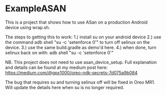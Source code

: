 # ExampleASAN

This is a project that shows how to use ASan on a production Android device using wrap.sh.

The steps to getting this to work:
1.) install su on your android device
2.) use the command adb shell "su -c 'setenforce 0'" to turn off selinux on the device.
3.) use the same build.gradle as demo'd here.
4.) when done, turn selinux back on with: adb shell  "su -c 'setenforce 0'"

NB.  This project does not need to use asan_device_setup.  Full explanation and details can be found at my medium post here: https://medium.com/@gpx1000/oreo-ndk-secrets-7d075a9b084

The bug that requires su and turning selinux off will be fixed in Oreo MR1.  Will update the details here when su is no longer required.
